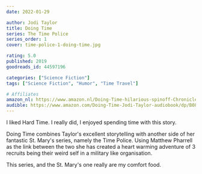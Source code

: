 ```yaml
---
date: 2022-01-29

author: Jodi Taylor
title: Doing Time
series: The Time Police
series_order: 1
cover: time-police-1-doing-time.jpg

rating: 5.0
published: 2019
goodreads_id: 44597196

categories: ["Science Fiction"]
tags: ["Science Fiction", "Humor", "Time Travel"]

# Affiliates
amazon_nl: https://www.amazon.nl/Doing-Time-hilarious-spinoff-Chronicles-ebook/dp/B07PWY2CNT/?&_encoding=UTF8&tag=sofielambre0f-21&linkCode=ur2&linkId=6eea8a817b3a4f9854b81ded1bbaf5b2&camp=247&creative=1211
audible: https://www.amazon.com/Doing-Time-Jodi-Taylor-audiobook/dp/B08172K2BV/?&_encoding=UTF8&tag=bramvandenbus-20&linkCode=ur2&linkId=bedc3c5994245731fdad584f4606437b&camp=1789&creative=9325
---
```


I liked Hard Time. I really did, I enjoyed spending time with this story.

<!--more-->

Doing Time combines Taylor's excellent storytelling with another side of her fantastic St. Mary's series, namely the Time Police. Using Matthew Pharrell as the link between the two she has created a heart warming adventure of 3 recruits being their weird self in a military like organisation.

This series, and the St. Mary's one really are my comfort food.
